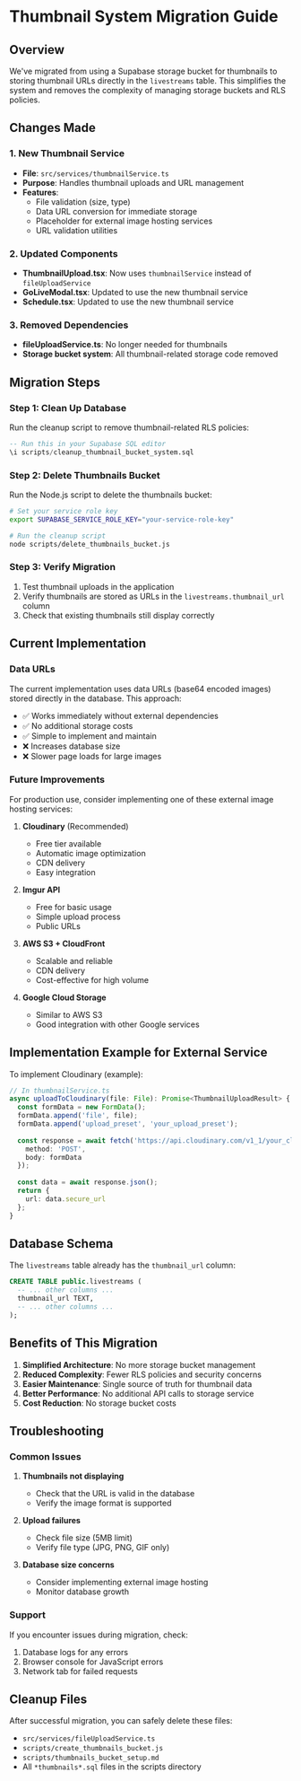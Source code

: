 # Thumbnail System Migration Guide

## Overview

We've migrated from using a Supabase storage bucket for thumbnails to storing thumbnail URLs directly in the `livestreams` table. This simplifies the system and removes the complexity of managing storage buckets and RLS policies.

## Changes Made

### 1. New Thumbnail Service
- **File**: `src/services/thumbnailService.ts`
- **Purpose**: Handles thumbnail uploads and URL management
- **Features**:
  - File validation (size, type)
  - Data URL conversion for immediate storage
  - Placeholder for external image hosting services
  - URL validation utilities

### 2. Updated Components
- **ThumbnailUpload.tsx**: Now uses `thumbnailService` instead of `fileUploadService`
- **GoLiveModal.tsx**: Updated to use the new thumbnail service
- **Schedule.tsx**: Updated to use the new thumbnail service

### 3. Removed Dependencies
- **fileUploadService.ts**: No longer needed for thumbnails
- **Storage bucket system**: All thumbnail-related storage code removed

## Migration Steps

### Step 1: Clean Up Database
Run the cleanup script to remove thumbnail-related RLS policies:

```sql
-- Run this in your Supabase SQL editor
\i scripts/cleanup_thumbnail_bucket_system.sql
```

### Step 2: Delete Thumbnails Bucket
Run the Node.js script to delete the thumbnails bucket:

```bash
# Set your service role key
export SUPABASE_SERVICE_ROLE_KEY="your-service-role-key"

# Run the cleanup script
node scripts/delete_thumbnails_bucket.js
```

### Step 3: Verify Migration
1. Test thumbnail uploads in the application
2. Verify thumbnails are stored as URLs in the `livestreams.thumbnail_url` column
3. Check that existing thumbnails still display correctly

## Current Implementation

### Data URLs
The current implementation uses data URLs (base64 encoded images) stored directly in the database. This approach:
- ✅ Works immediately without external dependencies
- ✅ No additional storage costs
- ✅ Simple to implement and maintain
- ❌ Increases database size
- ❌ Slower page loads for large images

### Future Improvements
For production use, consider implementing one of these external image hosting services:

1. **Cloudinary** (Recommended)
   - Free tier available
   - Automatic image optimization
   - CDN delivery
   - Easy integration

2. **Imgur API**
   - Free for basic usage
   - Simple upload process
   - Public URLs

3. **AWS S3 + CloudFront**
   - Scalable and reliable
   - CDN delivery
   - Cost-effective for high volume

4. **Google Cloud Storage**
   - Similar to AWS S3
   - Good integration with other Google services

## Implementation Example for External Service

To implement Cloudinary (example):

```typescript
// In thumbnailService.ts
async uploadToCloudinary(file: File): Promise<ThumbnailUploadResult> {
  const formData = new FormData();
  formData.append('file', file);
  formData.append('upload_preset', 'your_upload_preset');
  
  const response = await fetch('https://api.cloudinary.com/v1_1/your_cloud_name/image/upload', {
    method: 'POST',
    body: formData
  });
  
  const data = await response.json();
  return {
    url: data.secure_url
  };
}
```

## Database Schema

The `livestreams` table already has the `thumbnail_url` column:

```sql
CREATE TABLE public.livestreams (
  -- ... other columns ...
  thumbnail_url TEXT,
  -- ... other columns ...
);
```

## Benefits of This Migration

1. **Simplified Architecture**: No more storage bucket management
2. **Reduced Complexity**: Fewer RLS policies and security concerns
3. **Easier Maintenance**: Single source of truth for thumbnail data
4. **Better Performance**: No additional API calls to storage service
5. **Cost Reduction**: No storage bucket costs

## Troubleshooting

### Common Issues

1. **Thumbnails not displaying**
   - Check that the URL is valid in the database
   - Verify the image format is supported

2. **Upload failures**
   - Check file size (5MB limit)
   - Verify file type (JPG, PNG, GIF only)

3. **Database size concerns**
   - Consider implementing external image hosting
   - Monitor database growth

### Support

If you encounter issues during migration, check:
1. Database logs for any errors
2. Browser console for JavaScript errors
3. Network tab for failed requests

## Cleanup Files

After successful migration, you can safely delete these files:
- `src/services/fileUploadService.ts`
- `scripts/create_thumbnails_bucket.js`
- `scripts/thumbnails_bucket_setup.md`
- All `*thumbnails*.sql` files in the scripts directory 